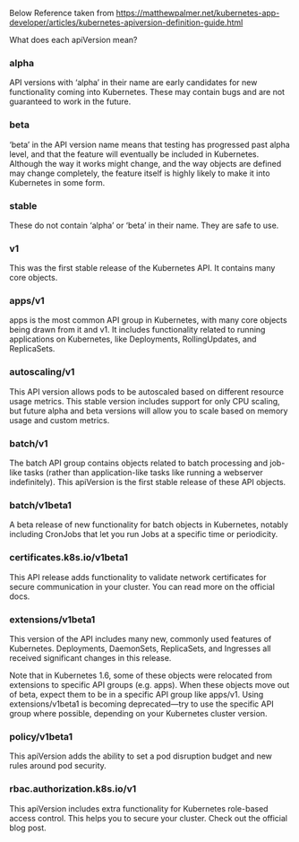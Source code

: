 Below Reference taken from https://matthewpalmer.net/kubernetes-app-developer/articles/kubernetes-apiversion-definition-guide.html



What does each apiVersion mean?
<h3>alpha</h3>
API versions with ‘alpha’ in their name are early candidates for new functionality coming into Kubernetes. These may contain bugs and are not guaranteed to work in the future.

<h3>beta</h3>
‘beta’ in the API version name means that testing has progressed past alpha level, and that the feature will eventually be included in Kubernetes. Although the way it works might change, and the way objects are defined may change completely, the feature itself is highly likely to make it into Kubernetes in some form.

<h3>stable</h3>
These do not contain ‘alpha’ or ‘beta’ in their name. They are safe to use.

<h3>v1</h3>
This was the first stable release of the Kubernetes API. It contains many core objects.

<h3>apps/v1</h3>
apps is the most common API group in Kubernetes, with many core objects being drawn from it and v1. It includes functionality related to running applications on Kubernetes, like Deployments, RollingUpdates, and ReplicaSets.

<h3>autoscaling/v1</h3>
This API version allows pods to be autoscaled based on different resource usage metrics. This stable version includes support for only CPU scaling, but future alpha and beta versions will allow you to scale based on memory usage and custom metrics.

<h3>batch/v1</h3>
The batch API group contains objects related to batch processing and job-like tasks (rather than application-like tasks like running a webserver indefinitely). This apiVersion is the first stable release of these API objects.

<h3>batch/v1beta1</h3>
A beta release of new functionality for batch objects in Kubernetes, notably including CronJobs that let you run Jobs at a specific time or periodicity.

<h3>certificates.k8s.io/v1beta1</h3>
This API release adds functionality to validate network certificates for secure communication in your cluster. You can read more on the official docs.

<h3>extensions/v1beta1</h3>
This version of the API includes many new, commonly used features of Kubernetes. Deployments, DaemonSets, ReplicaSets, and Ingresses all received significant changes in this release.

Note that in Kubernetes 1.6, some of these objects were relocated from extensions to specific API groups (e.g. apps). When these objects move out of beta, expect them to be in a specific API group like apps/v1. Using extensions/v1beta1 is becoming deprecated—try to use the specific API group where possible, depending on your Kubernetes cluster version.

<h3>policy/v1beta1</h3>
This apiVersion adds the ability to set a pod disruption budget and new rules around pod security.

<h3>rbac.authorization.k8s.io/v1</h3>
This apiVersion includes extra functionality for Kubernetes role-based access control. This helps you to secure your cluster. Check out the official blog post.


